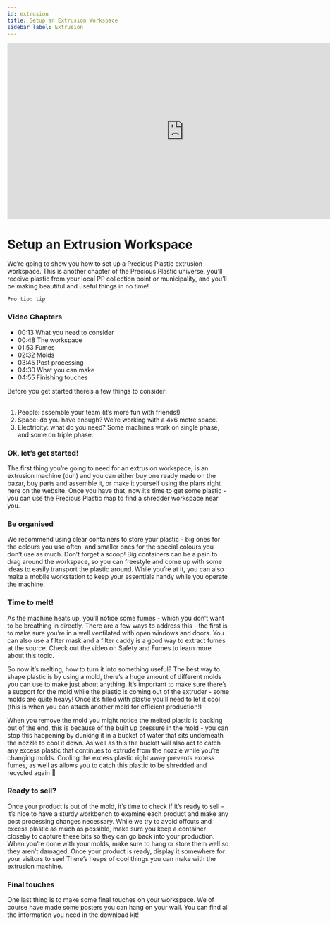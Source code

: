 ```yaml
---
id: extrusion
title: Setup an Extrusion Workspace
sidebar_label: Extrusion
---
```


<div class="videocontainer">
  <iframe width="800" height="400" src="https://www.youtube.com/embed/hFl4YbSMiGc" frameborder="0" allow="accelerometer; autoplay; encrypted-media; gyroscope; picture-in-picture" allowfullscreen></iframe>
</div>

<style>
:root {
  --highlight: #37b4a3;
  --hover: #37b4a3;
}
</style>
<div class="videoChapters">
<div class="videoChaptersMain">

# Setup an Extrusion Workspace

We’re going to show you how to set up a Precious Plastic extrusion workspace. This is another chapter of the Precious Plastic universe, you’ll receive plastic from your local PP collection point or municipality, and you’ll be making beautiful and useful things in no time!

`Pro tip: tip`


</div>
<div class="videoChaptersSidebar">

### Video Chapters

- 00:13 What you need to consider
- 00:48 The workspace
- 01:53 Fumes
- 02:32 Molds
- 03:45 Post processing
- 04:30 What you can make
- 04:55 Finishing touches



</div>
</div>
Before you get started there’s a few things to consider:<br> <br>

1. People: assemble your team (it’s more fun with friends!)
2. Space: do you have enough? We’re working with a 4x6 metre space.
3. Electricity: what do you need? Some machines work on single phase, and some on triple phase.

### Ok, let’s get started!

The first thing you’re going to need for an extrusion workspace, is an extrusion machine (duh) and you can either buy one ready made on the bazar, buy parts and assemble it, or make it yourself using the plans right here on the website. Once you have that, now it’s time to get some plastic - you can use the Precious Plastic map to find a shredder workspace near you.

### Be organised

We recommend using clear containers to store your plastic - big ones for the colours you use often, and smaller ones for the special colours you don’t use as much. Don’t forget a scoop! Big containers can be a pain to drag around the workspace, so you can freestyle and come up with some ideas to easily transport the plastic around. While you’re at it, you can also make a mobile workstation to keep your essentials handy while you operate the machine.

### Time to melt!

As the machine heats up, you’ll notice some fumes - which you don’t want to be breathing in directly. There are a few ways to address this - the first is to make sure you’re in a well ventilated with open windows and doors. You can also use a filter mask and a filter caddy is a good way to extract fumes at the source. Check out the video on Safety and Fumes to learn more about this topic.

So now it’s melting, how to turn it into something useful? The best way to shape plastic is by using a mold, there’s a huge amount of different molds you can use to make just about anything. It’s important to make sure there’s a support for the mold while the plastic is coming out of the extruder - some molds are quite heavy! Once it’s filled with plastic you’ll need to let it cool (this is when you can attach another mold for efficient production!)

When you remove the mold you might notice the melted plastic is backing out of the end, this is because of the built up pressure in the mold - you can stop this happening by dunking it in a bucket of water that sits underneath the nozzle to cool it down. As well as this the bucket will also act to catch any excess plastic that continues to extrude from the nozzle while you’re changing molds. Cooling the excess plastic right away prevents excess fumes, as well as allows you to catch this plastic to be shredded and recycled again 🎉

### Ready to sell?
Once your product is out of the mold, it’s time to check if it’s ready to sell - it’s nice to have a sturdy workbench to examine each product and make any post processing changes necessary. While we try to avoid offcuts and excess plastic as much as possible, make sure you keep a container closeby to capture these bits so they can go back into your production. When you’re done with your molds, make sure to hang or store them well so they aren’t damaged. Once your product is ready, display it somewhere for your visitors to see! There’s heaps of cool things you can make with the extrusion machine.

### Final touches

One last thing is to make some final touches on your workspace. We of course have made some posters you can hang on your wall. You can find all the information you need in the download kit!
